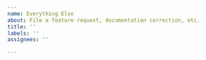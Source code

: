 ```yaml
---
name: Everything Else
about: File a feature request, documentation correction, etc.
title: ''
labels: ''
assignees: ''

---
```



